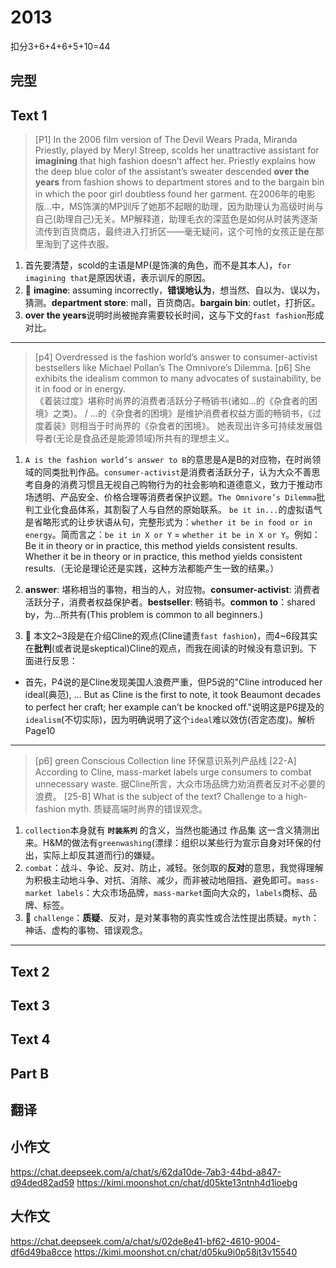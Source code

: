 # 2013

扣分3+6+4+6+5+10=44

## 完型

## Text 1

> [P1] In the 2006 film version of The Devil Wears Prada, Miranda Priestly, played by Meryl Streep, scolds her unattractive assistant for **imagining** that high fashion doesn’t affect her. Priestly explains how the deep blue color of the assistant’s sweater descended **over the years** from fashion shows to department stores and to the bargain bin in which the poor girl doubtless found her garment.
在2006年的电影版...中，MS饰演的MP训斥了她那不起眼的助理，因为助理认为高级时尚与自己(助理自己)无关。MP解释道，助理毛衣的深蓝色是如何从时装秀逐渐流传到百货商店，最终进入打折区——毫无疑问，这个可怜的女孩正是在那里淘到了这件衣服。

1. 首先要清楚，scold的主语是MP(是饰演的角色，而不是其本人)，`for imagining that`是原因状语，表示训斥的原因。
2. 📌 **imagine**: assuming incorrectly，**错误地认为**，想当然、自以为、误以为，猜测。**department store**: mall，百货商店。**bargain bin**: outlet，打折区。
3. **over the years**说明时尚被抛弃需要较长时间，这与下文的`fast fashion`形成对比。

---

> [p4] Overdressed is the fashion world’s answer to consumer-activist bestsellers like Michael Pollan’s The Omnivore’s Dilemma. 
  [p6] She exhibits the idealism common to many advocates of sustainability, be it in food or in energy.  
  《着装过度》堪称时尚界的消费者活跃分子畅销书(诸如...的《杂食者的困境》之类)。 / ...的《杂食者的困境》是维护消费者权益方面的畅销书，《过度着装》则相当于时尚界的《杂食者的困境》。
  她表现出许多可持续发展倡导者(无论是食品还是能源领域)所共有的理想主义。

1. `A is the fashion world’s answer to B`的意思是A是B的对应物，在时尚领域的同类批判作品。`consumer-activist`是消费者活跃分子，认为大众不善思考自身的消费习惯且无视自己购物行为的社会影响和道德意义，致力于推动市场透明、产品安全、价格合理等消费者保护议题。`The Omnivore’s Dilemma`批判工业化食品体系，其割裂了人与自然的原始联系。
`be it in...`的虚拟语气是省略形式的让步状语从句，完整形式为：`whether it be in food or in energy`。简而言之：`be it in X or Y` = `whether it be in X or Y`。例如：Be it in theory or in practice, this method yields consistent results. Whether it be in theory or in practice, this method yields consistent results.（无论是理论还是实践，这种方法都能产生一致的结果。）

2. **answer**: 堪称相当的事物，相当的人，对应物。**consumer-activist**: 消费者活跃分子，消费者权益保护者。**bestseller**: 畅销书。**common to**：shared by，为…所共有(This problem is common to all beginners.)

3. 📌 本文2~3段是在介绍Cline的观点(Cline谴责`fast fashion`)，而4~6段其实在**批判**(或者说是skeptical)Cline的观点，而我在阅读的时候没有意识到。下面进行反思：
- 首先，P4说的是Cline发现美国人浪费严重，但P5说的"Cline introduced her ideal(典范), ... But as Cline is the first to note, it took Beaumont decades to perfect her craft; her example can’t be knocked off."说明这是P6提及的`idealism`(不切实际)，因为明确说明了这个`ideal`难以效仿(否定态度)。解析Page10


---

> [p6] green Conscious Collection line
 环保意识系列产品线
 [22-A] According to Cline, mass-market labels urge consumers to combat unnecessary waste.
 据Cline所言，大众市场品牌力劝消费者反对不必要的浪费。 
 [25-B] What is the subject of the text?  Challenge to a high-fashion myth.
 质疑高端时尚界的错误观念。

1. `collection`本身就有 **`时装系列`** 的含义，当然也能通过 作品集 这一含义猜测出来。H&M的做法有`greenwashing`(漂绿：组织以某些行为宣示自身对环保的付出，实际上却反其道而行)的嫌疑。
2. `combat`：战斗、争论、反对、防止，减轻。张剑取的**反对**的意思，我觉得理解为积极主动地斗争、对抗、消除、减少，而非被动地阻挡、避免即可。`mass-market labels`：大众市场品牌，`mass-market`面向大众的，`labels`商标、品牌、标签。
3. 📌 `challenge`：**质疑**、反对，是对某事物的真实性或合法性提出质疑。`myth`：神话、虚构的事物、错误观念。

--- 

## Text 2

## Text 3

## Text 4

## Part B

## 翻译

## 小作文
https://chat.deepseek.com/a/chat/s/62da10de-7ab3-44bd-a847-d94ded82ad59
https://kimi.moonshot.cn/chat/d05kte13ntnh4d1ioebg

## 大作文
https://chat.deepseek.com/a/chat/s/02de8e41-bf62-4610-9004-df6d49ba8cce
https://kimi.moonshot.cn/chat/d05ku9i0p58jt3v15540